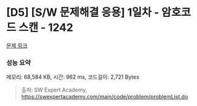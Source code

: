 # [D5] [S/W 문제해결 응용] 1일차 - 암호코드 스캔 - 1242 

[문제 링크](https://swexpertacademy.com/main/code/problem/problemDetail.do?contestProbId=AV15JEKKAM8CFAYD) 

### 성능 요약

메모리: 68,584 KB, 시간: 962 ms, 코드길이: 2,721 Bytes



> 출처: SW Expert Academy, https://swexpertacademy.com/main/code/problem/problemList.do
